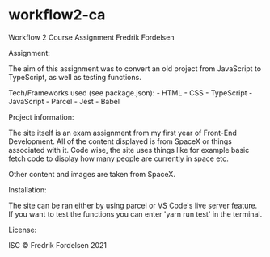 # workflow2-ca
Workflow 2 Course Assignment Fredrik Fordelsen

Assignment: 

The aim of this assignment was to convert an old project from JavaScript to TypeScript, as well as testing functions.

Tech/Frameworks used (see package.json): 
    - HTML
    - CSS
    - TypeScript
    - JavaScript
    - Parcel
    - Jest
    - Babel

Project information: 

The site itself is an exam assignment from my first year of Front-End Development. All of the content displayed is from SpaceX or things associated with it. Code wise, the site uses things like for example basic fetch code to display how many people are currently in space etc.

Other content and images are taken from SpaceX.

Installation: 

The site can be ran either by using parcel or VS Code's live server feature. If you want to test the functions you can enter 'yarn run test' in the terminal.

License: 

ISC © Fredrik Fordelsen 2021
